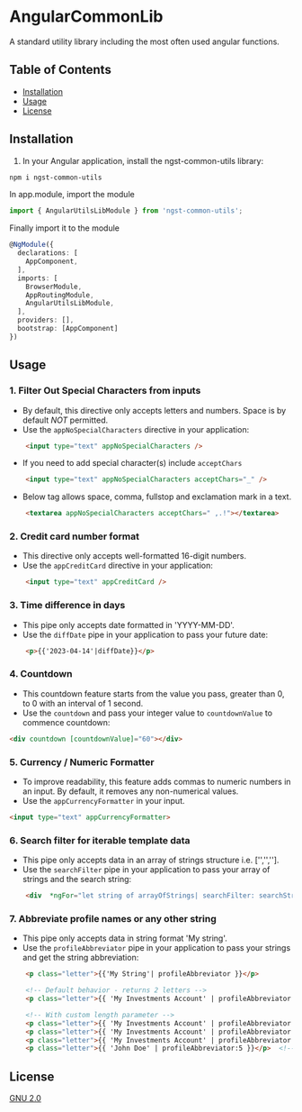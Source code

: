 # AngularCommonLib
A standard utility library including the most often used angular functions.

## Table of Contents

- [Installation](#Installation)
- [Usage](#Usage)
- [License](#License)


## Installation
1. In your Angular application, install the ngst-common-utils library:

```perl
npm i ngst-common-utils
```

In app.module, import the module
```typescript
import { AngularUtilsLibModule } from 'ngst-common-utils';
```
Finally import it to the module
```typescript
@NgModule({
  declarations: [
    AppComponent,
  ],
  imports: [
    BrowserModule,
    AppRoutingModule,
    AngularUtilsLibModule,
  ],
  providers: [],
  bootstrap: [AppComponent]
})
```

## Usage

### 1. Filter Out Special Characters from inputs
- By default, this directive only accepts letters and numbers. Space is by default *NOT* permitted.
- Use the `appNoSpecialCharacters` directive in your application:

```html
    <input type="text" appNoSpecialCharacters />
```

- If you need to add special character(s) include `acceptChars` 
```html
    <input type="text" appNoSpecialCharacters acceptChars="_" />
```

- Below tag allows space, comma, fullstop and exclamation mark in a text.
```html
    <textarea appNoSpecialCharacters acceptChars=" ,.!"></textarea>
```

### 2. Credit card number format
- This directive only accepts well-formatted 16-digit numbers.
- Use the `appCreditCard` directive in your application:

```html
    <input type="text" appCreditCard />
```
### 3. Time difference in days
- This pipe only accepts date formatted in 'YYYY-MM-DD'.
- Use the `diffDate` pipe in your application to pass your future date:
```html
    <p>{{'2023-04-14'|diffDate}}</p>
```

### 4. Countdown
- This countdown feature starts from the value you pass, greater than 0, to 0 with an interval of 1 second.
- Use the `countdown` and pass your integer value to `countdownValue` to commence countdown:
  
```html
<div countdown [countdownValue]="60"></div>
```

### 5. Currency / Numeric Formatter
- To improve readability, this feature adds commas to numeric numbers in an input. By default, it removes any non-numerical values.
- Use the `appCurrencyFormatter` in your input.
  
```html
<input type="text" appCurrencyFormatter>
```

### 6. Search filter for iterable template data
- This pipe only accepts data in an array of strings structure i.e. ['','',''].
- Use the `searchFilter` pipe in your application to pass your array of strings and the search string:
```html
    <div  *ngFor="let string of arrayOfStrings| searchFilter: searchString"></div>
```

### 7. Abbreviate profile names or any other string
- This pipe only accepts data in string format 'My string'.
- Use the `profileAbbreviator` pipe in your application to pass your strings and get the string abbreviation:
```html
    <p class="letter">{{'My String'| profileAbbreviator }}</p>

    <!-- Default behavior - returns 2 letters -->
    <p class="letter">{{ 'My Investments Account' | profileAbbreviator }}  <!-- Returns: "MI" --></p>

    <!-- With custom length parameter -->
    <p class="letter">{{ 'My Investments Account' | profileAbbreviator:3 }}</p>  <!-- Returns: "MIA" -->
    <p class="letter">{{ 'My Investments Account' | profileAbbreviator:1 }}</p>  <!-- Returns: "M" -->
    <p class="letter">{{ 'My Investments Account' | profileAbbreviator:1 }}</p>  <!-- Returns: "M" -->
    <p class="letter">{{ 'John Doe' | profileAbbreviator:5 }}</p>  <!-- Returns: "JD" (only 2 letters available) -->
```

## License

[GNU 2.0](https://www.gnu.org/licenses/old-licenses/gpl-2.0.html)
